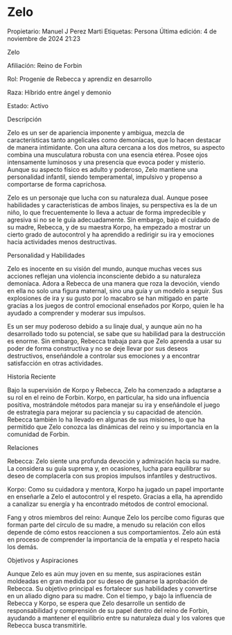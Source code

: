 # Zelo

Propietario: Manuel J Perez Marti
Etiquetas: Persona
Última edición: 4 de noviembre de 2024 21:23

Zelo

Afiliación: Reino de Forbin

Rol: Progenie de Rebecca y aprendiz en desarrollo

Raza: Híbrido entre ángel y demonio

Estado: Activo

Descripción

Zelo es un ser de apariencia imponente y ambigua, mezcla de características tanto angelicales como demoníacas, que lo hacen destacar de manera intimidante. Con una altura cercana a los dos metros, su aspecto combina una musculatura robusta con una esencia etérea. Posee ojos intensamente luminosos y una presencia que evoca poder y misterio. Aunque su aspecto físico es adulto y poderoso, Zelo mantiene una personalidad infantil, siendo temperamental, impulsivo y propenso a comportarse de forma caprichosa.

Zelo es un personaje que lucha con su naturaleza dual. Aunque posee habilidades y características de ambos linajes, su perspectiva es la de un niño, lo que frecuentemente lo lleva a actuar de forma impredecible y agresiva si no se le guía adecuadamente. Sin embargo, bajo el cuidado de su madre, Rebecca, y de su maestra Korpo, ha empezado a mostrar un cierto grado de autocontrol y ha aprendido a redirigir su ira y emociones hacia actividades menos destructivas.

Personalidad y Habilidades

Zelo es inocente en su visión del mundo, aunque muchas veces sus acciones reflejan una violencia inconsciente debido a su naturaleza demoníaca. Adora a Rebecca de una manera que roza la devoción, viendo en ella no solo una figura maternal, sino una guía y un modelo a seguir. Sus explosiones de ira y su gusto por lo macabro se han mitigado en parte gracias a los juegos de control emocional enseñados por Korpo, quien le ha ayudado a comprender y moderar sus impulsos.

Es un ser muy poderoso debido a su linaje dual, y aunque aún no ha desarrollado todo su potencial, se sabe que su habilidad para la destrucción es enorme. Sin embargo, Rebecca trabaja para que Zelo aprenda a usar su poder de forma constructiva y no se deje llevar por sus deseos destructivos, enseñándole a controlar sus emociones y a encontrar satisfacción en otras actividades.

Historia Reciente

Bajo la supervisión de Korpo y Rebecca, Zelo ha comenzado a adaptarse a su rol en el reino de Forbin. Korpo, en particular, ha sido una influencia positiva, mostrándole métodos para manejar su ira y enseñándole el juego de estrategia para mejorar su paciencia y su capacidad de atención. Rebecca también lo ha llevado en algunas de sus misiones, lo que ha permitido que Zelo conozca las dinámicas del reino y su importancia en la comunidad de Forbin.

Relaciones

Rebecca: Zelo siente una profunda devoción y admiración hacia su madre. La considera su guía suprema y, en ocasiones, lucha para equilibrar su deseo de complacerla con sus propios impulsos infantiles y destructivos.

Korpo: Como su cuidadora y mentora, Korpo ha jugado un papel importante en enseñarle a Zelo el autocontrol y el respeto. Gracias a ella, ha aprendido a canalizar su energía y ha encontrado métodos de control emocional.

Fang y otros miembros del reino: Aunque Zelo los percibe como figuras que forman parte del círculo de su madre, a menudo su relación con ellos depende de cómo estos reaccionen a sus comportamientos. Zelo aún está en proceso de comprender la importancia de la empatía y el respeto hacia los demás.

Objetivos y Aspiraciones

Aunque Zelo es aún muy joven en su mente, sus aspiraciones están moldeadas en gran medida por su deseo de ganarse la aprobación de Rebecca. Su objetivo principal es fortalecer sus habilidades y convertirse en un aliado digno para su madre. Con el tiempo, y bajo la influencia de Rebecca y Korpo, se espera que Zelo desarrolle un sentido de responsabilidad y comprensión de su papel dentro del reino de Forbin, ayudando a mantener el equilibrio entre su naturaleza dual y los valores que Rebecca busca transmitirle.